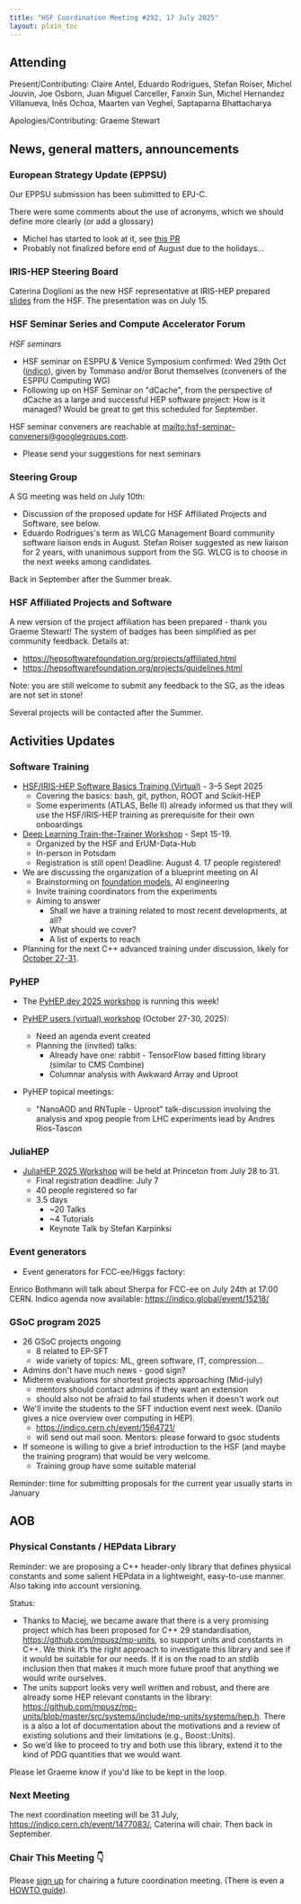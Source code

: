 ```yaml
---
title: "HSF Coordination Meeting #292, 17 July 2025"
layout: plain_toc
---
```


## Attending

Present/Contributing: Claire Antel, Eduardo Rodrigues, Stefan Roiser, Michel Jouvin, Joe Osborn, Juan Miguel Carceller, Fanxin Sun, Michel Hernandez Villanueva, Inês Ochoa, Maarten van Veghel, Saptaparna Bhattacharya

Apologies/Contributing: Graeme Stewart


## News, general matters, announcements

### European Strategy Update (EPPSU) 

Our EPPSU submission has been submitted to EPJ-C.

There were some comments about the use of acronyms, which we should define more clearly (or add a glossary)
* Michel has started to look at it, see [this PR](https://github.com/HSF/EPPSU-2025-Paper/pull/21)
* Probably not finalized before end of August due to the holidays...

### IRIS-HEP Steering Board

Caterina Doglioni as the new HSF representative at IRIS-HEP prepared [slides](https://docs.google.com/presentation/d/1zrV0P_kIDxwDS9bZsYYE6S3HXPUsaEXfKkQUYr8EjmA/edit?usp=sharing) from the HSF. The presentation was on July 15.

### HSF Seminar Series and Compute Accelerator Forum

*HSF seminars*
- HSF seminar on ESPPU & Venice Symposium confirmed: Wed 29th Oct ([indico](https://indico.cern.ch/event/1481829/)), given by Tommaso and/or Borut themselves (conveners of the ESPPU Computing WG)
- Following up on HSF Seminar on "dCache", from the perspective of dCache as a large and successful HEP software project: How is it managed? Would be great to get this scheduled for September.


HSF seminar conveners are reachable at <mailto:hsf-seminar-conveners@googlegroups.com>.

- Please send your suggestions for next seminars

### Steering Group

A SG meeting was held on July 10th:
- Discussion of the proposed update for HSF Affiliated Projects and Software, see below.
- Eduardo Rodrigues's term as WLCG Management Board community software liaison ends in August. Stefan Roiser suggested as new liaison for 2 years, with unanimous support from the SG. WLCG is to choose in the next weeks among candidates.

Back in September after the Summer break.

### HSF Affiliated Projects and Software

A new version of the project affiliation has been prepared - thank you Graeme Stewart! The system of badges has been simplified as per community feedback. Details at:
- <https://hepsoftwarefoundation.org/projects/affiliated.html>
- <https://hepsoftwarefoundation.org/projects/guidelines.html>

Note: you are still welcome to submit any feedback to the SG, as the ideas are not set in stone!

Several projects will be contacted after the Summer.

## Activities Updates

### Software Training

- [HSF/IRIS-HEP Software Basics Training (Virtual)](https://indico.cern.ch/event/1569915/) - 3–5 Sept 2025
    - Covering the basics: bash, git, python, ROOT and Scikit-HEP
    - Some experiments (ATLAS, Belle II) already informed us that they will use the HSF/IRIS-HEP training as prerequisite for their own onboardings
- [Deep Learning Train-the-Trainer Workshop](https://indico.desy.de/event/47263/) - Sept 15-19.
    - Organized by the HSF and ErUM-Data-Hub
    - In-person in Potsdam
    - Registration is still open! Deadline: August 4. 17 people registered!
- We are discussing the organization of a blueprint meeting on AI
    - Brainstorming on [foundation models](https://en.wikipedia.org/wiki/Foundation_model), AI engineering
    - Invite training coordinators from the experiments
    - Aiming to answer 
        - Shall we have a training related to most recent developments, at all?
        - What should we cover? 
        - A list of experts to reach
- Planning for the next C++ advanced training under discussion, likely for [October 27-31](https://indico.cern.ch/event/1549051/).


### PyHEP

- The [PyHEP.dev 2025 workshop](https://indico.cern.ch/e/PyHEP2025.dev) is running this week!
- [PyHEP users (virtual) workshop](https://indico.cern.ch/e/PyHEP2025) (October 27-30, 2025):
    - Need an agenda event created
    - Planning the (invited) talks:
        - Already have one: rabbit - TensorFlow based fitting library (similar to CMS Combine)
        - Columnar analysis with Awkward Array and Uproot 

- PyHEP topical meetings:
    - "NanoAOD and RNTuple - Uproot" talk-discussion involving the analysis and xpog people from LHC experiments lead by Andres Rios-Tascon

### JuliaHEP

- [JuliaHEP 2025 Workshop](https://indico.cern.ch/event/1488852/) will be held at Princeton from July 28 to 31.
    - Final registration deadline: July 7
    - 40 people registered so far
    - 3.5 days
        - ~20 Talks
        - ~4 Tutorials
        - Keynote Talk by Stefan Karpinksi

### Event generators

- Event generators for FCC-ee/Higgs factory:

Enrico Bothmann will talk about Sherpa for FCC-ee on July 24th at 17:00 CERN. Indico agenda now available: https://indico.global/event/15218/

### GSoC program 2025

- 26 GSoC projects ongoing
    - 8 related to EP-SFT
    - wide variety of topics: ML, green software, IT, compression...
- Admins don't have much news - good sign?
- Midterm evaluations for shortest projects approaching (Mid-july)
    - mentors should contact admins if they want an extension
    - should also not be afraid to fail students when it doesn't work out
- We'll invite the students to the SFT induction event next week. (Danilo gives a nice overview over computing in HEP).
    - https://indico.cern.ch/event/1564721/
    - will send out mail soon. Mentors: please forward to gsoc students
- If someone is willing to give a brief introduction to the HSF (and maybe the training program) that would be very welcome.
    - Training group have some suitable material

Reminder: time for submitting proposals for the current year usually starts in January

## AOB

### Physical Constants / HEPdata Library

Reminder: we are proposing a C++ header-only library that defines physical constants and some salient HEPdata in a lightweight, easy-to-use manner. Also taking into account versioning.

Status:
- Thanks to Maciej, we became aware that there is a very promising project which has been proposed for C++ 29 standardisation, https://github.com/mpusz/mp-units, so support units and constants in C++. We think it’s the right approach to investigate this library and see if it would be suitable for our needs. If it is on the road to an stdlib inclusion then that makes it much more future proof that anything we would write ourselves.
- The units support looks very well written and robust, and there are already some HEP relevant constants in the library: https://github.com/mpusz/mp-units/blob/master/src/systems/include/mp-units/systems/hep.h. There is a also a lot of documentation about the motivations and a review of existing solutions and their limitations (e.g., Boost::Units).
- So we’d like to proceed to try and both use this library, extend it to the kind of PDG quantities that we would want.

Please let Graeme know if you'd like to be kept in the loop.

### Next Meeting

The next coordination meeting will be 31 July, <https://indico.cern.ch/event/1477083/>, Caterina will chair. Then back in September.

### Chair This Meeting 👇

Please [sign up](https://docs.google.com/spreadsheets/d/1Z1Z4payCpieOLiVFcC6y9j-KCj71u6xX232LHUgIHfI/edit) for chairing a future coordination meeting. (There is even a [HOWTO guide](https://hepsoftwarefoundation.org/organization/running-meetings.html)).


